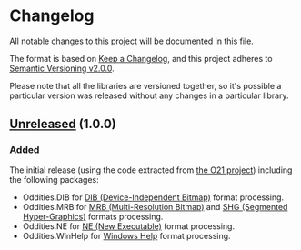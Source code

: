 Changelog
=========
All notable changes to this project will be documented in this file.

The format is based on [Keep a Changelog][keep-a-changelog], and this project adheres to [Semantic Versioning v2.0.0][semver].

Please note that all the libraries are versioned together, so it's possible a particular version was released without any changes in a particular library.

## [Unreleased] (1.0.0)
### Added
The initial release (using the code extracted from [the O21 project][o21]) including the following packages:

- Oddities.DIB for [DIB (Device-Independent Bitmap)][microsoft.dib] format processing.
- Oddities.MRB for [MRB (Multi-Resolution Bitmap)][file-info.mrb] and [SHG (Segmented Hyper-Graphics)][file-info.shg] formats processing.
- Oddities.NE for [NE (New Executable)][wikipedia.ne] format processing.
- Oddities.WinHelp for [Windows Help][docs.winhelp] format processing.

[docs.winhelp]: http://www.oocities.org/mwinterhoff/helpfile.htm
[file-info.mrb]: https://fileinfo.com/extension/mrb
[file-info.shg]: https://fileinfo.com/extension/shg
[keep-a-changelog]: https://keepachangelog.com/en/1.0.0/
[microsoft.dib]: https://learn.microsoft.com/en-us/windows/win32/gdi/device-independent-bitmaps
[o21]: https://github.com/ForNeVeR/O21
[semver]: https://semver.org/spec/v2.0.0.html
[wikipedia.ne]: https://en.wikipedia.org/wiki/New_Executable

[Unreleased]: https://github.com/ForNeVeR/Oddities
